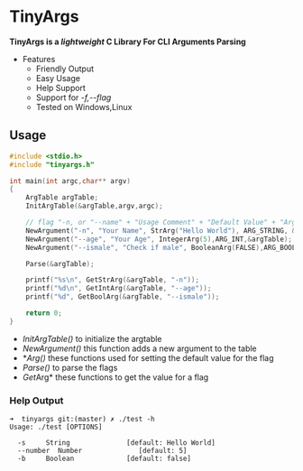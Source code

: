 # TinyArgs

**TinyArgs is a *lightweight* C Library For CLI Arguments Parsing**

- Features
    * Friendly Output
    * Easy Usage
    * Help Support
    * Support for *-f,--flag*
    * Tested on Windows,Linux


## Usage

``` C
#include <stdio.h>
#include "tinyargs.h"

int main(int argc,char** argv)
{
	ArgTable argTable;
	InitArgTable(&argTable,argv,argc);

    // flag "-n, or "--name" + "Usage Comment" + "Default Value" + "Argument Type" + &Argtable
	NewArgument("-n", "Your Name", StrArg("Hello World"), ARG_STRING, &argTable);
	NewArgument("--age", "Your Age", IntegerArg(5),ARG_INT,&argTable);
	NewArgument("--ismale", "Check if male", BooleanArg(FALSE),ARG_BOOL,&argTable);

	Parse(&argTable);

	printf("%s\n", GetStrArg(&argTable, "-n"));
	printf("%d\n", GetIntArg(&argTable, "--age"));
	printf("%d", GetBoolArg(&argTable, "--ismale"));

	return 0;
}
```
- *InitArgTable()* to initialize the argtable
- *NewArgument()* this function adds a new argument to the table
- **Arg()* these functions used for setting the default value for the flag
- *Parse()* to parse the flags
- *Get*Arg* these functions to get the value for a flag


### Help Output

``` shell
➜  tinyargs git:(master) ✗ ./test -h
Usage: ./test [OPTIONS]

  -s     String              [default: Hello World]
  --number  Number              [default: 5]
  -b     Boolean             [default: false]


```
